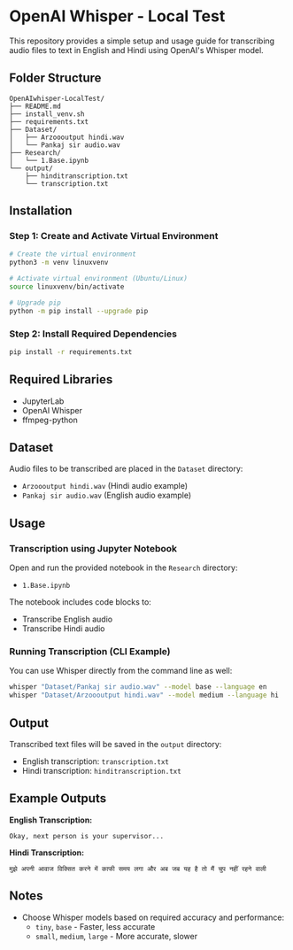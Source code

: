 # OpenAI Whisper - Local Test

This repository provides a simple setup and usage guide for transcribing audio files to text in English and Hindi using OpenAI's Whisper model.

## Folder Structure
```
OpenAIwhisper-LocalTest/
├── README.md
├── install_venv.sh
├── requirements.txt
├── Dataset/
│   ├── Arzoooutput hindi.wav
│   └── Pankaj sir audio.wav
├── Research/
│   └── 1.Base.ipynb
└── output/
    ├── hinditranscription.txt
    └── transcription.txt
```

## Installation

### Step 1: Create and Activate Virtual Environment
```sh
# Create the virtual environment
python3 -m venv linuxvenv

# Activate virtual environment (Ubuntu/Linux)
source linuxvenv/bin/activate

# Upgrade pip
python -m pip install --upgrade pip
```

### Step 2: Install Required Dependencies
```sh
pip install -r requirements.txt
```

## Required Libraries
- JupyterLab
- OpenAI Whisper
- ffmpeg-python

## Dataset
Audio files to be transcribed are placed in the `Dataset` directory:
- `Arzoooutput hindi.wav` (Hindi audio example)
- `Pankaj sir audio.wav` (English audio example)

## Usage

### Transcription using Jupyter Notebook
Open and run the provided notebook in the `Research` directory:
- `1.Base.ipynb`

The notebook includes code blocks to:
- Transcribe English audio
- Transcribe Hindi audio

### Running Transcription (CLI Example)
You can use Whisper directly from the command line as well:

```sh
whisper "Dataset/Pankaj sir audio.wav" --model base --language en
whisper "Dataset/Arzoooutput hindi.wav" --model medium --language hi
```

## Output
Transcribed text files will be saved in the `output` directory:
- English transcription: `transcription.txt`
- Hindi transcription: `hinditranscription.txt`

## Example Outputs

**English Transcription:**
```
Okay, next person is your supervisor...
```

**Hindi Transcription:**
```
मुझे अपनी आवाज विक्सित करने में काफी समय लगा और अब जब यह है तो मैं चुप नहीं रहने वाली
```

## Notes
- Choose Whisper models based on required accuracy and performance:
  - `tiny`, `base` - Faster, less accurate
  - `small`, `medium`, `large` - More accurate, slower


